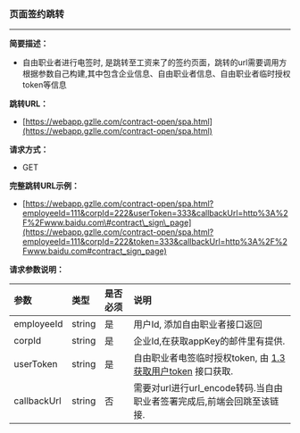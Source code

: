 ### 页面签约跳转

---

**简要描述：**

* 自由职业者进行电签时, 是跳转至工资来了的签约页面，跳转的url需要调用方根据参数自己构建,其中包含企业信息、自由职业者信息、自由职业者临时授权token等信息

**跳转URL：**

* [https://webapp.gzlle.com/contract-open/spa.html](https://webapp.gzlle.com/contract-open/spa.html)

**请求方式：**

* GET 

**完整跳转URL示例：**

* [https://webapp.gzlle.com/contract-open/spa.html?employeeId=111&corpId=222&userToken=333&callbackUrl=http%3A%2F%2Fwww.baidu.com\#contract\_sign\_page](https://webapp.gzlle.com/contract-open/spa.html?employeeId=111&corpId=222&token=333&callbackUrl=http%3A%2F%2Fwww.baidu.com#contract_sign_page)

**请求参数说明：**

| 参数 | 类型 | 是否必须 | 说明 |
| :--- | :--- | :--- | :--- |
| employeeId | string | 是 | 用户Id, 添加自由职业者接口返回 |
| corpId | string | 是 | 企业Id,在获取appKey的邮件里有提供. |
| userToken | string | 是 | 自由职业者电签临时授权token, 由 [1.3获取用户token](/huo-qu-yong-hu-token.md) 接口获取. |
| callbackUrl | string | 否 | 需要对url进行url\_encode转码.当自由职业者签署完成后,前端会回跳至该链接. |



